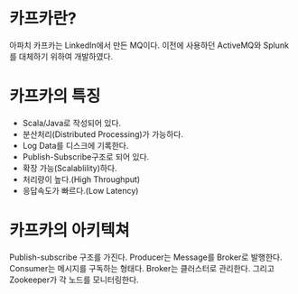 # 카프카란?

아파치 카프카는 LinkedIn에서 만든 MQ이다. 이전에 사용하던 ActiveMQ와 Splunk를 대체하기 위하여 개발하였다.


# 카프카의 특징 

* Scala/Java로 작성되어 있다.
* 분산처리(Distributed Processing)가 가능하다.
* Log Data를 디스크에 기록한다.
* Publish-Subscribe구조로 되어 있다.
* 확장 가능(Scalablility)하다.
* 처리량이 높다.(High Throughput)
* 응답속도가 빠르다.(Low Latency)


# 카프카의 아키텍쳐

Publish-subscribe 구조를 가진다. Producer는 Message를 Broker로 발행한다. Consumer는 메시지를 구독하는 형태다.
Broker는 클러스터로 관리한다. 그리고 Zookeeper가 각 노드를 모니터링한다. 
